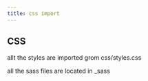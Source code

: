 ```yaml
---
title: css import
---
```


## CSS
allt the styles are imported grom css/styles.css

all the sass files are located in _sass